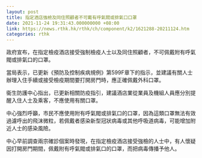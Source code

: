 ```yaml
---
layout: post
title: 指定酒店強檢及同住照顧者不可戴有呼氣閥或排氣口口罩
date: 2021-11-24 19:31:43.000000000 +08:00
link: https://news.rthk.hk/rthk/ch/component/k2/1621288-20211124.htm
categories: rthk
---
```


政府宣布，在指定檢疫酒店接受強制檢疫人士以及同住照顧者，不可佩戴附有呼氣閥或排氣口的口罩。

當局表示，已更新《預防及控制疾病規例》第599F章下的指示，並建議有關人士辦理入住手續或接受檢疫期間要打開房門時，應正確佩戴外科口罩。

衞生防護中心指出，已更新相關防疫指引，建議酒店業從業員及機組人員應分別提醒入住人士及乘客，不應使用有關口罩。

中心強烈呼籲，市民不應使用附有呼氣閥或排氣口的口罩，因為這類口罩無法有效過濾呼出的飛沫微粒，若佩戴者感染新型冠狀病毒或其他呼吸道病毒，可能增加附近人士的感染風險。

中心早前調查兩宗確診個案時發現，在指定檢疫酒店接受強檢的人士中，有人懷疑因打開房門期間，佩戴附有呼氣閥或排氣口的口罩，而把病毒傳播予他人。
